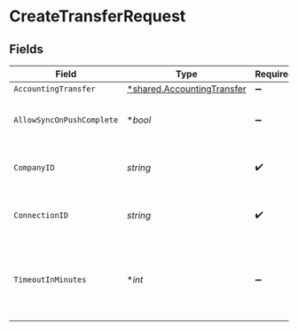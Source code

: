 # CreateTransferRequest


## Fields

| Field                                                                          | Type                                                                           | Required                                                                       | Description                                                                    | Example                                                                        |
| ------------------------------------------------------------------------------ | ------------------------------------------------------------------------------ | ------------------------------------------------------------------------------ | ------------------------------------------------------------------------------ | ------------------------------------------------------------------------------ |
| `AccountingTransfer`                                                           | [*shared.AccountingTransfer](../../../pkg/models/shared/accountingtransfer.md) | :heavy_minus_sign:                                                             | N/A                                                                            |                                                                                |
| `AllowSyncOnPushComplete`                                                      | **bool*                                                                        | :heavy_minus_sign:                                                             | Allow a sync upon push completion.                                             |                                                                                |
| `CompanyID`                                                                    | *string*                                                                       | :heavy_check_mark:                                                             | Unique identifier for a company.                                               | 8a210b68-6988-11ed-a1eb-0242ac120002                                           |
| `ConnectionID`                                                                 | *string*                                                                       | :heavy_check_mark:                                                             | Unique identifier for a connection.                                            | 2e9d2c44-f675-40ba-8049-353bfcb5e171                                           |
| `TimeoutInMinutes`                                                             | **int*                                                                         | :heavy_minus_sign:                                                             | Time limit for the push operation to complete before it is timed out.          |                                                                                |